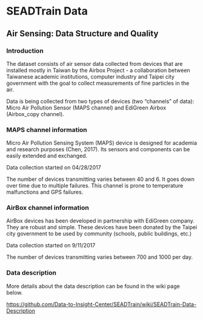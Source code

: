 # SEADTrain Data

## Air Sensing: Data Structure and Quality

### Introduction
The dataset consists of air sensor data collected from devices that are installed mostly in Taiwan by the Airbox Project - a collaboration between Taiwanese academic institutions, computer industry and Taipei city government with the goal to collect measurements of fine particles in the air.

Data is being collected from two types of devices (two “channels” of data): Micro Air Pollution Sensor (MAPS channel) and EdiGreen Airbox (Airbox_copy channel).

### MAPS channel information
Micro Air Pollution Sensing System (MAPS) device is designed for academia and research purposes (Chen, 2017). Its sensors and components can be easily extended and exchanged.

Data collection started on 04/28/2017

The number of devices transmitting varies between 40 and 6. It goes down over time due to multiple failures. This channel is prone to temperature malfunctions and GPS failures.

### AirBox channel information

AirBox devices has been developed in partnership with EdiGreen company. They are robust and simple. These devices have been donated by the Taipei city government to be used by community (schools, public buildings, etc.) 

Data collection started on 9/11/2017

The number of devices transmitting varies  between 700 and 1000 per day.

### Data description

More details about the data description can be found in the wiki page below.

https://github.com/Data-to-Insight-Center/SEADTrain/wiki/SEADTrain-Data-Description


